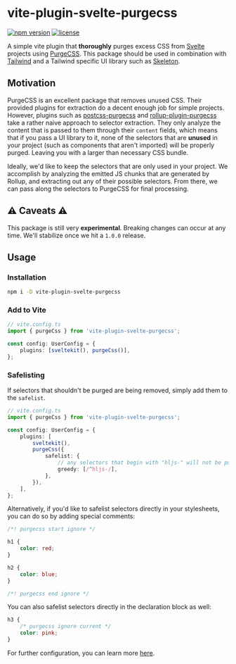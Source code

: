 # vite-plugin-svelte-purgecss

[![npm version](https://img.shields.io/npm/v/vite-plugin-svelte-purgecss?logo=npm&color=cb3837)](https://www.npmjs.com/package/vite-plugin-svelte-purgecss)
[![license](https://img.shields.io/badge/license-MIT-%23bada55)](https://github.com/AdrianGonz97/vite-plugin-svelte-purgecss/blob/main/LICENSE)

A simple vite plugin that **thoroughly** purges excess CSS from [Svelte](https://svelte.dev/) projects using [PurgeCSS](https://purgecss.com/). This package should be used in combination with [Tailwind](https://tailwindcss.com/) and a Tailwind specific UI library such as [Skeleton](https://skeleton.dev).

## Motivation

PurgeCSS is an excellent package that removes unused CSS. Their provided plugins for extraction do a decent enough job for simple projects. However, plugins such as [postcss-purgecss](https://github.com/FullHuman/purgecss/tree/main/packages/postcss-purgecss) and [rollup-plugin-purgecss](https://github.com/FullHuman/purgecss/tree/main/packages/rollup-plugin-purgecss) take a rather naive approach to selector extraction. They only analyze the content that is passed to them through their `content` fields, which means that if you pass a UI library to it, none of the selectors that are **unused** in your project (such as components that aren't imported) will be properly purged. Leaving you with a larger than necessary CSS bundle.

Ideally, we'd like to keep the selectors that are only used in your project. We accomplish by analyzing the emitted JS chunks that are generated by Rollup, and extracting out any of their possible selectors. From there, we can pass along the selectors to PurgeCSS for final processing.

## ⚠ Caveats ⚠

This package is still very **experimental**. Breaking changes can occur at any time. We'll stabilize once we hit a `1.0.0` release.

## Usage

### Installation

```bash
npm i -D vite-plugin-svelte-purgecss
```

### Add to Vite

```ts
// vite.config.ts
import { purgeCss } from 'vite-plugin-svelte-purgecss';

const config: UserConfig = {
	plugins: [sveltekit(), purgeCss()],
};
```

### Safelisting

If selectors that shouldn't be purged are being removed, simply add them to the `safelist`.

```ts
// vite.config.ts
import { purgeCss } from 'vite-plugin-svelte-purgecss';

const config: UserConfig = {
	plugins: [
		sveltekit(),
		purgeCss({
			safelist: {
				// any selectors that begin with "hljs-" will not be purged
				greedy: [/^hljs-/],
			},
		}),
	],
};
```

Alternatively, if you'd like to safelist selectors directly in your stylesheets, you can do so by adding special comments:

```css
/*! purgecss start ignore */

h1 {
	color: red;
}

h2 {
	color: blue;
}

/*! purgecss end ignore */
```

You can also safelist selectors directly in the declaration block as well:

```css
h3 {
	/* purgecss ignore current */
	color: pink;
}
```

For further configuration, you can learn more [here](https://purgecss.com/configuration.html).

